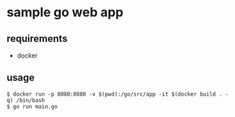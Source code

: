 # sample go web app
## requirements
- docker

## usage

```
$ docker run -p 8080:8080 -v $(pwd):/go/src/app -it $(docker build . -q) /bin/bash
$ go run main.go
```
